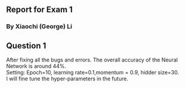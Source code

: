 ## Report for Exam 1
### By Xiaochi (George) Li

## Question 1
After fixing all the bugs and errors. The overall accuracy of the Neural Network is around 44%.   
Setting: Epoch=10, learning rate=0.1,momentum = 0.9, hidder size=30.  
I will fine tune the hyper-parameters in the future. 
